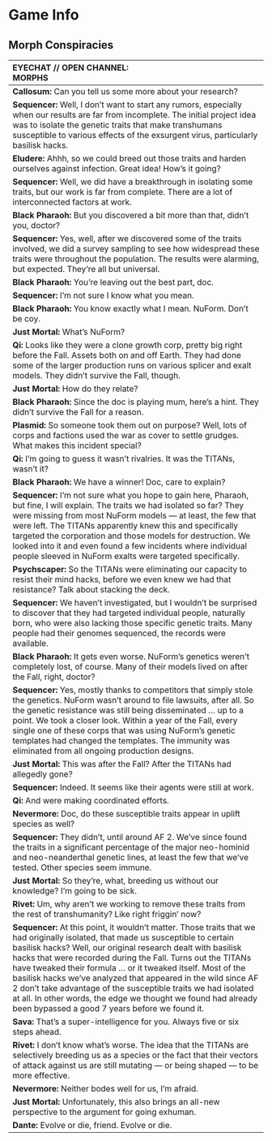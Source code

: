 # Game Info

## Morph Conspiracies

<!-- CLEANED blockquote class="stat-list" -->

| **EYECHAT // OPEN CHANNEL:<br>MORPHS**                                                                                                                                                                                                                                                                                                                                                                                                                                                                                                                                                |
| :------------------------------------------------------------------------------------------------------------------------------------------------------------------------------------------------------------------------------------------------------------------------------------------------------------------------------------------------------------------------------------------------------------------------------------------------------------------------------------------------------------------------------------------------------------------------------------ |
| **Callosum:** Can you tell us some more about your research?                                                                                                                                                                                                                                                                                                                                                                                                                                                                                                                          |
| **Sequencer:** Well, I don’t want to start any rumors, especially when our results are far from incomplete. The initial project idea was to isolate the genetic traits that make transhumans susceptible to various effects of the exsurgent virus, particularly basilisk hacks.                                                                                                                                                                                                                                                                                                      |
| **Eludere:** Ahhh, so we could breed out those traits and harden ourselves against infection. Great idea! How’s it going?                                                                                                                                                                                                                                                                                                                                                                                                                                                             |
| **Sequencer:** Well, we did have a breakthrough in isolating some traits, but our work is far from complete. There are a lot of interconnected factors at work.                                                                                                                                                                                                                                                                                                                                                                                                                       |
| **Black Pharaoh:** But you discovered a bit more than that, didn’t you, doctor?                                                                                                                                                                                                                                                                                                                                                                                                                                                                                                       |
| **Sequencer:** Yes, well, after we discovered some of the traits involved, we did a survey sampling to see how widespread these traits were throughout the population. The results were alarming, but expected. They’re all but universal.                                                                                                                                                                                                                                                                                                                                            |
| **Black Pharaoh:** You’re leaving out the best part, doc.                                                                                                                                                                                                                                                                                                                                                                                                                                                                                                                             |
| **Sequencer:** I’m not sure I know what you mean.                                                                                                                                                                                                                                                                                                                                                                                                                                                                                                                                     |
| **Black Pharaoh:** You know exactly what I mean. NuForm. Don’t be coy.                                                                                                                                                                                                                                                                                                                                                                                                                                                                                                                |
| **Just Mortal:** What’s NuForm?                                                                                                                                                                                                                                                                                                                                                                                                                                                                                                                                                       |
| **Qi:** Looks like they were a clone growth corp, pretty big right before the Fall. Assets both on and off Earth. They had done some of the larger production runs on various splicer and exalt models. They didn’t survive the Fall, though.                                                                                                                                                                                                                                                                                                                                         |
| **Just Mortal:** How do they relate?                                                                                                                                                                                                                                                                                                                                                                                                                                                                                                                                                  |
| **Black Pharaoh:** Since the doc is playing mum, here’s a hint. They didn’t survive the Fall for a reason.                                                                                                                                                                                                                                                                                                                                                                                                                                                                            |
| **Plasmid:** So someone took them out on purpose? Well, lots of corps and factions used the war as cover to settle grudges. What makes this incident special?                                                                                                                                                                                                                                                                                                                                                                                                                         |
| **Qi:** I’m going to guess it wasn’t rivalries. It was the TITANs, wasn’t it?                                                                                                                                                                                                                                                                                                                                                                                                                                                                                                         |
| **Black Pharaoh:** We have a winner! Doc, care to explain?                                                                                                                                                                                                                                                                                                                                                                                                                                                                                                                            |
| **Sequencer:** I’m not sure what you hope to gain here, Pharaoh, but fine, I will explain. The traits we had isolated so far? They were missing from most NuForm models — at least, the few that were left. The TITANs apparently knew this and specifically targeted the corporation and those models for destruction. We looked into it and even found a few incidents where individual people sleeved in NuForm exalts were targeted specifically.                                                                                                                                 |
| **Psychscaper:** So the TITANs were eliminating our capacity to resist their mind hacks, before we even knew we had that resistance? Talk about stacking the deck.                                                                                                                                                                                                                                                                                                                                                                                                                    |
| **Sequencer:** We haven’t investigated, but I wouldn’t be surprised to discover that they had targeted individual people, naturally born, who were also lacking those specific genetic traits. Many people had their genomes sequenced, the records were available.                                                                                                                                                                                                                                                                                                                   |
| **Black Pharaoh:** It gets even worse. NuForm’s genetics weren’t completely lost, of course. Many of their models lived on after the Fall, right, doctor?                                                                                                                                                                                                                                                                                                                                                                                                                             |
| **Sequencer:** Yes, mostly thanks to competitors that simply stole the genetics. NuForm wasn’t around to file lawsuits, after all. So the genetic resistance was still being disseminated … up to a point. We took a closer look. Within a year of the Fall, every single one of these corps that was using NuForm’s genetic templates had changed the templates. The immunity was eliminated from all ongoing production designs.                                                                                                                                                    |
| **Just Mortal:** This was after the Fall? After the TITANs had allegedly gone?                                                                                                                                                                                                                                                                                                                                                                                                                                                                                                        |
| **Sequencer:** Indeed. It seems like their agents were still at work.                                                                                                                                                                                                                                                                                                                                                                                                                                                                                                                 |
| **Qi:** And were making coordinated efforts.                                                                                                                                                                                                                                                                                                                                                                                                                                                                                                                                          |
| **Nevermore:** Doc, do these susceptible traits appear in uplift species as well?                                                                                                                                                                                                                                                                                                                                                                                                                                                                                                     |
| **Sequencer:** They didn’t, until around AF 2. We’ve since found the traits in a significant percentage of the major neo-hominid and neo-neanderthal genetic lines, at least the few that we’ve tested. Other species seem immune.                                                                                                                                                                                                                                                                                                                                                    |
| **Just Mortal:** So they’re, what, breeding us without our knowledge? I’m going to be sick.                                                                                                                                                                                                                                                                                                                                                                                                                                                                                           |
| **Rivet:** Um, why aren’t we working to remove these traits from the rest of transhumanity? Like right friggin’ now?                                                                                                                                                                                                                                                                                                                                                                                                                                                                  |
| **Sequencer:** At this point, it wouldn’t matter. Those traits that we had originally isolated, that made us susceptible to certain basilisk hacks? Well, our original research dealt with basilisk hacks that were recorded during the Fall. Turns out the TITANs have tweaked their formula … or it tweaked itself. Most of the basilisk hacks we’ve analyzed that appeared in the wild since AF 2 don’t take advantage of the susceptible traits we had isolated at all. In other words, the edge we thought we found had already been bypassed a good 7 years before we found it. |
| **Sava:** That’s a super-intelligence for you. Always five or six steps ahead.                                                                                                                                                                                                                                                                                                                                                                                                                                                                                                        |
| **Rivet:** I don’t know what’s worse. The idea that the TITANs are selectively breeding us as a species or the fact that their vectors of attack against us are still mutating — or being shaped — to be more effective.                                                                                                                                                                                                                                                                                                                                                              |
| **Nevermore:** Neither bodes well for us, I’m afraid.                                                                                                                                                                                                                                                                                                                                                                                                                                                                                                                                 |
| **Just Mortal:** Unfortunately, this also brings an all-new perspective to the argument for going exhuman.                                                                                                                                                                                                                                                                                                                                                                                                                                                                            |
| **Dante:** Evolve or die, friend. Evolve or die.                                                                                                                                                                                                                                                                                                                                                                                                                                                                                                                                      |

<!-- CLEANED /blockquote -->

<!-- TOC PLACEHOLDER -->

